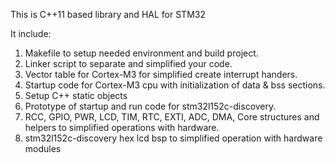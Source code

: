 This is C++11 based library and HAL for STM32

It include:

1) Makefile to setup needed environment and build project.
2) Linker script to separate and simplified your code.
3) Vector table for Cortex-M3 for simplified create interrupt handers.
4) Startup code for Cortex-M3 cpu with initialization of data & bss sections.
5) Setup C++ static objects
6) Prototype of startup and run code for stm32l152c-discovery.
7) RCC, GPIO, PWR, LCD, TIM, RTC, EXTI, ADC, DMA, Core structures and helpers to simplified operations with hardware.
8) stm32l152c-discovery hex lcd bsp to simplified operation with hardware modules
